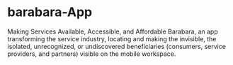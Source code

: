 # barabara-App
Making Services Available, Accessible, and Affordable
Barabara, an app transforming the service industry, locating and making the invisible, the isolated, unrecognized, or undiscovered beneficiaries (consumers, service providers, and partners) visible on the mobile workspace.
